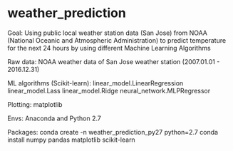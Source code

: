 # weather_prediction

Goal:
Using public local weather station data (San Jose) from NOAA (National Oceanic and
Atmospheric Administration) to predict temperature for the next 24 hours by using
different Machine Learning Algorithms

Raw data: 
NOAA weather data of San Jose weather station (2007.01.01 - 2016.12.31)

ML algorithms (Scikit-learn):
linear_model.LinearRegression
linear_model.Lass
linear_model.Ridge
neural_network.MLPRegressor

Plotting:
matplotlib

Envs:
Anaconda and Python 2.7

Packages:
conda create -n weather_prediction_py27 python=2.7
conda install numpy pandas matplotlib scikit-learn
